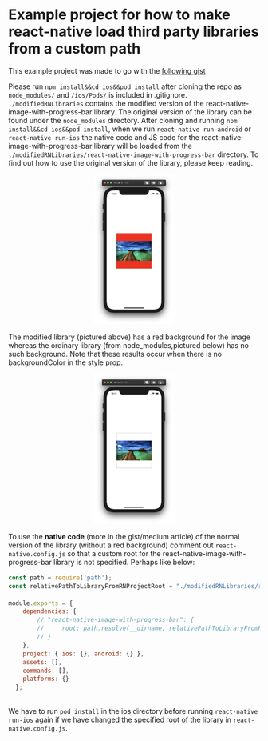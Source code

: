 # Example project for how to make react-native load third party libraries from a custom path

This example project was made to go with the [following gist]()

Please run `npm install&&cd ios&&pod install` after cloning the repo as `node_modules/` and `/ios/Pods/` is included in .gitignore. `./modifiedRNLibraries` contains the modified version of the react-native-image-with-progress-bar library. The original version of the library can be found under the `node_modules` directory. After cloning and running `npm install&&cd ios&&pod install`, when we run `react-native run-android` or `react-native run-ios` the native code and JS code for the react-native-image-with-progress-bar library will be loaded from the `./modifiedRNLibraries/react-native-image-with-progress-bar` directory. To find out how to use the original version of the library, please keep reading.

<img src="snapshots/modifiedLibrary.png" height="300" style="object-fit: contain;width:100%">

The modified library (pictured above) has a red background for the image whereas the ordinary library (from node_modules,pictured below) has no such background. Note that these results occur when there is no backgroundColor in the style prop. 

<img src="snapshots/regularLibrary.png" height="300" style="object-fit: contain;width:100%">

To use the **native code** (more in the gist/medium article) of the normal version of the library (without a red background) comment out `react-native.config.js` so that a custom root for the react-native-image-with-progress-bar library is not specified. Perhaps like below:

```javascript
const path = require('path');
const relativePathToLibraryFromRNProjectRoot = "./modifiedRNLibraries/react-native-image-with-progress-bar";

module.exports = {
    dependencies: {
        // "react-native-image-with-progress-bar": {
        //     root: path.resolve(__dirname, relativePathToLibraryFromRNProjectRoot)
        // }
    },
    project: { ios: {}, android: {} },
    assets: [],
    commands: [],
    platforms: {}
  };
  
```

We have to run `pod install` in the ios directory before running `react-native run-ios` again if we have changed the specified root of the library in `react-native.config.js`.